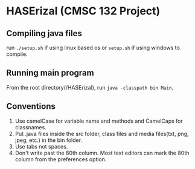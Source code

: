 # HASErizal (CMSC 132 Project)

## Compiling java files
  run `./setup.sh` if using linux based os 
    or `setup.sh` if using windows to compile.
    
## Running main program
  From the root directory(/HASErizal), run
    `java -classpath bin Main`.
   
## Conventions
  1. Use camelCase for variable name and methods and CamelCaps for classnames.
  2. Put .java files inside the src folder, class files and media files(txt, png, jpeg, etc.) in the bin folder.
  3. Use tabs not spaces.
  4. Don't write past the 80th column. Most text editors can mark the 80th column from the preferences option.
